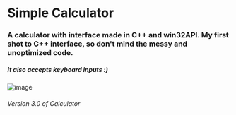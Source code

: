# Simple Calculator
<h3> A calculator with interface made in C++ and win32API. My first shot to C++ interface, so don't mind the messy and unoptimized code. </h3>

<h5> It also accepts keyboard inputs :) </h5>

![image](https://user-images.githubusercontent.com/103089400/186842883-04a7cd56-049d-4074-a0a5-f4ddad9e04fc.png)


<h6> Version 3.0 of Calculator </h6>
